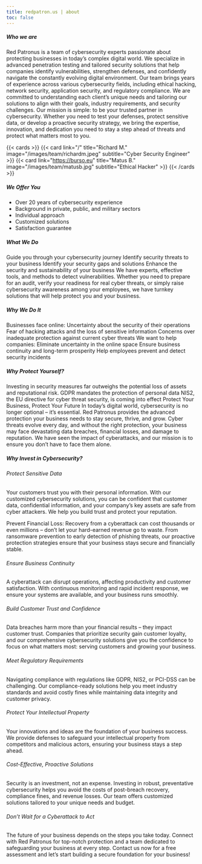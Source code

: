 ```yaml
---
title: redpatron.us | about
toc: false
---
```


##### Who we are
Red Patronus is a team of cybersecurity experts passionate about protecting businesses in today’s complex digital world. We specialize in advanced penetration testing and tailored security solutions that help companies identify vulnerabilities, strengthen defenses, and confidently navigate the constantly evolving digital environment.
Our team brings years of experience across various cybersecurity fields, including ethical hacking, network security, application security, and regulatory compliance. We are committed to understanding each client’s unique needs and tailoring our solutions to align with their goals, industry requirements, and security challenges.
Our mission is simple: to be your trusted partner in cybersecurity. Whether you need to test your defenses, protect sensitive data, or develop a proactive security strategy, we bring the expertise, innovation, and dedication you need to stay a step ahead of threats and protect what matters most to you.

 {{< cards >}}
  {{< card link="/" title="Richard M." image="/images/team/richardm.jpeg" subtitle="Cyber Security Engineer" >}}
  {{< card link="https://burso.eu" title="Matus B." image="/images/team/matusb.jpg" subtitle="Ethical Hacker" >}}
{{< /cards >}}

##### We Offer You
- Over 20 years of cybersecurity experience
- Background in private, public, and military sectors
- Individual approach
- Customized solutions
- Satisfaction guarantee

##### What We Do
Guide you through your cybersecurity journey
Identify security threats to your business
Identify your security gaps and solutions
Enhance the security and sustainability of your business
We have experts, effective tools, and methods to detect vulnerabilities.
Whether you need to prepare for an audit, verify your readiness for real cyber threats, or simply raise cybersecurity awareness among your employees, we have turnkey solutions that will help protect you and your business.

##### Why We Do It
Businesses face online:
Uncertainty about the security of their operations
Fear of hacking attacks and the loss of sensitive information
Concerns over inadequate protection against current cyber threats
We want to help companies:
Eliminate uncertainty in the online space
Ensure business continuity and long-term prosperity
Help employees prevent and detect security incidents

##### Why Protect Yourself?
Investing in security measures far outweighs the potential loss of assets and reputational risk.
GDPR mandates the protection of personal data
NIS2, the EU directive for cyber threat security, is coming into effect
Protect Your Business, Protect Your Future
In today’s digital world, cybersecurity is no longer optional – it’s essential. Red Patronus provides the advanced protection your business needs to stay secure, thrive, and grow. Cyber threats evolve every day, and without the right protection, your business may face devastating data breaches, financial losses, and damage to reputation. We have seen the impact of cyberattacks, and our mission is to ensure you don’t have to face them alone.

##### Why Invest in Cybersecurity?
###### Protect Sensitive Data
Your customers trust you with their personal information. With our customized cybersecurity solutions, you can be confident that customer data, confidential information, and your company’s key assets are safe from cyber attackers. We help you build trust and protect your reputation.

Prevent Financial Loss: Recovery from a cyberattack can cost thousands or even millions – don’t let your hard-earned revenue go to waste. From ransomware prevention to early detection of phishing threats, our proactive protection strategies ensure that your business stays secure and financially stable.

###### Ensure Business Continuity
A cyberattack can disrupt operations, affecting productivity and customer satisfaction. With continuous monitoring and rapid incident response, we ensure your systems are available, and your business runs smoothly.

###### Build Customer Trust and Confidence
Data breaches harm more than your financial results – they impact customer trust. Companies that prioritize security gain customer loyalty, and our comprehensive cybersecurity solutions give you the confidence to focus on what matters most: serving customers and growing your business.

###### Meet Regulatory Requirements 
Navigating compliance with regulations like GDPR, NIS2, or PCI-DSS can be challenging. Our compliance-ready solutions help you meet industry standards and avoid costly fines while maintaining data integrity and customer privacy.

###### Protect Your Intellectual Property 
Your innovations and ideas are the foundation of your business success. We provide defenses to safeguard your intellectual property from competitors and malicious actors, ensuring your business stays a step ahead.

###### Cost-Effective, Proactive Solutions
Security is an investment, not an expense. Investing in robust, preventative cybersecurity helps you avoid the costs of post-breach recovery, compliance fines, and revenue losses. Our team offers customized solutions tailored to your unique needs and budget.

###### Don’t Wait for a Cyberattack to Act
The future of your business depends on the steps you take today. Connect with Red Patronus for top-notch protection and a team dedicated to safeguarding your business at every step. Contact us now for a free assessment and let’s start building a secure foundation for your business!